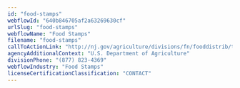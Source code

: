 ```yaml
---
id: "food-stamps"
webflowId: "640b846705af2a63269630cf"
urlSlug: "food-stamps"
webflowName: "Food Stamps"
filename: "food-stamps"
callToActionLink: "http://nj.gov/agriculture/divisions/fn/fooddistrib/tefap.html"
agencyAdditionalContext: "U.S. Department of Agriculture"
divisionPhone: "(877) 823-4369"
webflowIndustry: "Food Stamps"
licenseCertificationClassification: "CONTACT"
---
```

